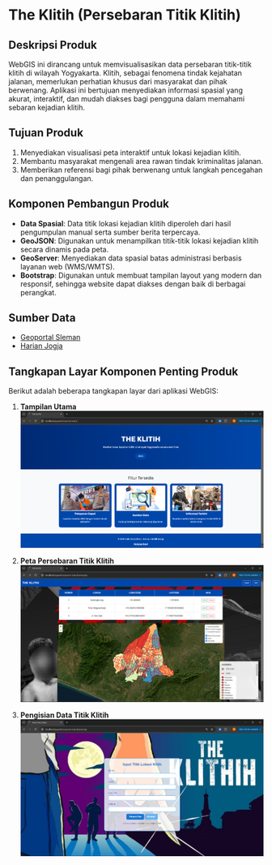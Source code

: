 # The Klitih (Persebaran Titik Klitih)

## Deskripsi Produk
WebGIS ini dirancang untuk memvisualisasikan data persebaran titik-titik klitih di wilayah Yogyakarta. Klitih, sebagai fenomena tindak kejahatan jalanan, memerlukan perhatian khusus dari masyarakat dan pihak berwenang. Aplikasi ini bertujuan menyediakan informasi spasial yang akurat, interaktif, dan mudah diakses bagi pengguna dalam memahami sebaran kejadian klitih.

## Tujuan Produk
1. Menyediakan visualisasi peta interaktif untuk lokasi kejadian klitih.
2. Membantu masyarakat mengenali area rawan tindak kriminalitas jalanan.
3. Memberikan referensi bagi pihak berwenang untuk langkah pencegahan dan penanggulangan.

## Komponen Pembangun Produk
- **Data Spasial**: Data titik lokasi kejadian klitih diperoleh dari hasil pengumpulan manual serta sumber berita terpercaya.
- **GeoJSON**: Digunakan untuk menampilkan titik-titik lokasi kejadian klitih secara dinamis pada peta.
- **GeoServer**: Menyediakan data spasial batas administrasi berbasis layanan web (WMS/WMTS).
- **Bootstrap**: Digunakan untuk membuat tampilan layout yang modern dan responsif, sehingga website dapat diakses dengan baik di berbagai perangkat.

## Sumber Data
- [Geoportal Sleman](https://geoportal.slemankab.go.id/#/)
- [Harian Jogja](https://jogjapolitan.harianjogja.com/read/2023/02/18/510/1126656/7-kawasan-di-jogja-yang-pernah-terjadi-klitih-nomor-7-malah-di-pusat-keramaian)

## Tangkapan Layar Komponen Penting Produk
Berikut adalah beberapa tangkapan layar dari aplikasi WebGIS:

1. **Tampilan Utama**  
   ![Tampilan Utama](img/halaman_utama.png)

2. **Peta Persebaran Titik Klitih**  
   ![Peta Persebaran](img/halaman_peta.png)

3. **Pengisian Data Titik Klitih**  
   ![Detail Lokasi](img/isi_data.png)



